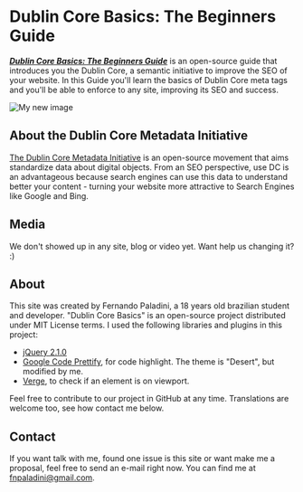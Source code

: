 Dublin Core Basics: The Beginners Guide
==================

***[Dublin Core Basics: The Beginners Guide](http://paladini.github.io/dublin-core-basics/)*** is an open-source guide that introduces you the Dublin Core, a semantic initiative to improve the SEO of your website. In this Guide you'll learn the basics of Dublin Core meta tags and you'll be able to enforce to any site, improving its SEO and success.

![My new image](http://farm8.staticflickr.com/7289/12708663335_6630797dc3_c.jpg)

About the Dublin Core Metadata Initiative
-----------
[The Dublin Core Metadata Initiative](http://dublincore.org/) is an open-source movement that aims standardize data about digital objects. From an SEO perspective, use DC is an advantageous because search engines can use this data to understand better your content - turning your website more attractive to Search Engines like Google and Bing. 

Media
----------
We don't showed up in any site, blog or video yet. Want help us changing it? :)

About 
-----------
This site was created by Fernando Paladini, a 18 years old brazilian student and developer. "Dublin Core Basics" is an open-source project distributed under MIT License terms. I used the following libraries and plugins in this project:

- [jQuery 2.1.0](http://jquery.com/)
- [Google Code Prettify](https://code.google.com/p/google-code-prettify/), for code highlight. The theme is "Desert", but modified by me. 
- [Verge](https://github.com/ryanve/verge), to check if an element is on viewport.

Feel free to contribute to our project in GitHub at any time. Translations are welcome too, see how contact me below.

Contact 
-----------
If you want talk with me, found one issue is this site or want make me a proposal, feel free to send an e-mail right now. You can find me at fnpaladini@gmail.com.
